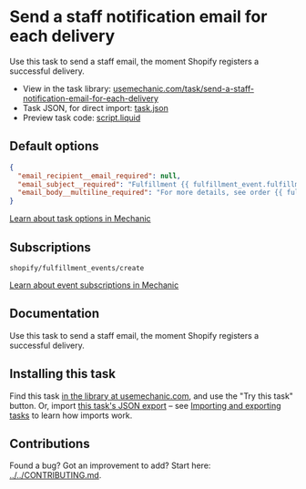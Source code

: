 # Send a staff notification email for each delivery

Use this task to send a staff email, the moment Shopify registers a successful delivery.

* View in the task library: [usemechanic.com/task/send-a-staff-notification-email-for-each-delivery](https://usemechanic.com/task/send-a-staff-notification-email-for-each-delivery)
* Task JSON, for direct import: [task.json](../../tasks/send-a-staff-notification-email-for-each-delivery.json)
* Preview task code: [script.liquid](./script.liquid)

## Default options

```json
{
  "email_recipient__email_required": null,
  "email_subject__required": "Fulfillment {{ fulfillment_event.fulfillment.name | default: \"#1234.1\" }} has been delivered!",
  "email_body__multiline_required": "For more details, see order {{ fulfillment_event.order.name | default: \"#1234\" }} in Shopify:\n\nhttps://{{ shop.domain }}/admin/orders/{{ fulfillment_event.order_id }}\n\nThanks,\nMechanic"
}
```

[Learn about task options in Mechanic](https://docs.usemechanic.com/article/471-task-options)

## Subscriptions

```liquid
shopify/fulfillment_events/create
```

[Learn about event subscriptions in Mechanic](https://docs.usemechanic.com/article/408-subscriptions)

## Documentation

Use this task to send a staff email, the moment Shopify registers a successful delivery.

## Installing this task

Find this task [in the library at usemechanic.com](https://usemechanic.com/task/send-a-staff-notification-email-for-each-delivery), and use the "Try this task" button. Or, import [this task's JSON export](../../tasks/send-a-staff-notification-email-for-each-delivery.json) – see [Importing and exporting tasks](https://docs.usemechanic.com/article/505-importing-and-exporting-tasks) to learn how imports work.

## Contributions

Found a bug? Got an improvement to add? Start here: [../../CONTRIBUTING.md](../../CONTRIBUTING.md).

